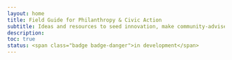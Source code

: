 ```yaml
---
layout: home
title: Field Guide for Philanthropy & Civic Action
subtitle: Ideas and resources to seed innovation, make community-advised decisions, host participatory events, communicate effectively, and catalyze local change.
description:
toc: true
status: <span class="badge badge-danger">in development</span>
---
```

